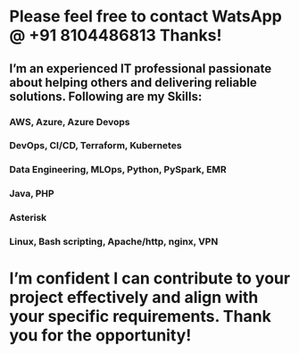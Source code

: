 # Please feel free to contact WatsApp @ +91 8104486813 Thanks!
## I’m an experienced IT professional passionate about helping others and delivering reliable solutions. Following are my Skills: 
### AWS, Azure, Azure Devops
### DevOps, CI/CD, Terraform, Kubernetes 
### Data Engineering, MLOps, Python, PySpark, EMR
### Java, PHP
### Asterisk
### Linux, Bash scripting, Apache/http, nginx, VPN 
# I’m confident I can contribute to your project effectively and align with your specific requirements. Thank you for the opportunity!


